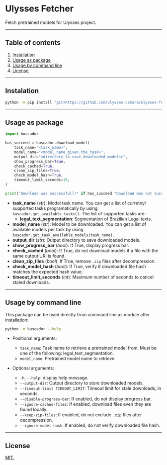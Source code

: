 # Ulysses Fetcher
Fetch pretrained models for Ulysses project.

---

## Table of contents
1. [Installation](#installation)
2. [Usage as package](#usage-as-package)
3. [Usage by command line](#usage-by-command-line)
4. [License](#license)

---

## Instalation
```bash
python -m pip install "git+https://github.com/ulysses-camara/ulysses-fetcher"
```
---

## Usage as package

```python
import buscador

has_succeed = buscador.download_model(
    task_name="<task_name>",
    model_name="<model_name_given_the_task>",
    output_dir="<directory_to_save_downloaded_models>",
    show_progress_bar=True,
    check_cached=True,
    clean_zip_files=True,
    check_model_hash=True,
    timeout_limit_seconds=10,
)

print("Download was successfull!" if has_succeed "Download was not successfull.")
```

- **task_name** (*str*): Model task name. You can get a list of curretnyl supported tasks programatically by using `buscador.get_available_tasks()`. The list of supported tasks are:
  - **legal_text_segmentation**: Segmentation of Brazilian Legal texts.
- **model_name** (*str*): Model to be downloaded. You can get a list of available models per task by using `buscador.get_task_available_models(task_name)`.
- **output_dir** (*str*): Output directory to save downloaded models.
- **show_progress_bar** (*bool*): If True, display progress bar.
- **check_cached** (*bool*): If True, do not download models if a file with the same output URI is found.
- **clean_zip_files** (*bool*): If True, remove `.zip` files after decompression.
- **check_model_hash** (*bool*): If True, verify if downloaded file hash matches the expected hash value.
- **timeout_limit_seconds** (*int*): Maximum number of seconds to cancel staled downloads.

---

## Usage by command line
This package can be used directly from command line as module after installation:
```bash
python -m buscador --help
```
- Positional arguments:
  - `task_name`: Task name to retrieve a pretrained model from. Must be one of the following: legal_text_segmentation.
  - `model_name`: Pretrained model name to retrieve.

- Optional arguments:
  - `-h`, `--help`: display help message.
  - `--output-dir`: Output directory to store downloaded models.
  - `--timeout-limit TIMEOUT_LIMIT`: Timeout limit for stale downloads, in seconds.
  - `--disable-progress-bar`: If enabled, do not display progress bar.
  - `--ignore-cached-files`: If enabled, download files even they are found locally.
  - `--keep-zip-files`: If enabled, do not exclude `.zip` files after decompression.
  - `--ignore-model-hash`: If enabled, do not verify downloaded file hash.

---

## License
[MIT.](./LICENSE)
